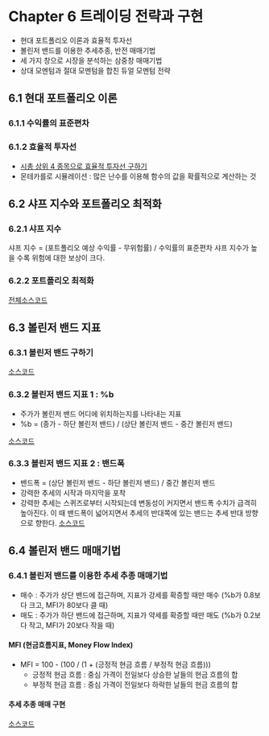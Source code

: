# Chapter 6 트레이딩 전략과 구현

-   현대 포트폴리오 이론과 효율적 투자선
-   볼린저 밴드를 이용한 추세추종, 반전 매매기법
-   세 가지 창으로 시장을 분석하는 삼중창 매매기법
-   상대 모멘텀과 절대 모멘텀을 합친 듀얼 모멘텀 전략

## 6.1 현대 포트폴리오 이론

### 6.1.1 수익률의 표준편차

### 6.1.2 효율적 투자선

-   [시총 상위 4 종목으로 효율적 투자선 구하기](./6.1_EfficientFrontier.py)
-   몬테카를로 시뮬레이션 : 많은 난수를 이용해 함수의 값을 확률적으로 계산하는 것

## 6.2 샤프 지수와 포트폴리오 최적화

### 6.2.1 샤프 지수

샤프 지수 = (포트폴리오 예상 수익률 - 무위험률) / 수익률의 표준편차
샤프 지수가 높을 수록 위험에 대한 보상이 크다.

### 6.2.2 포트폴리오 최적화

[전체소스코드](./6.2_PortfolioOptimization.py)

## 6.3 볼린저 밴드 지표

### 6.3.1 볼린저 밴드 구하기

[소스코드](./6.3_BollingerBand.py)

### 6.3.2 볼린저 밴드 지표 1 : %b

-   주가가 볼린저 밴드 어디에 위치하는지를 나타내는 지표
-   %b = (종가 - 하단 볼린저 밴드) / (상단 볼린저 밴드 - 중간 볼린저 밴드)

[소스코드](./6.4_BollingerBand_PercentB.py)

### 6.3.3 볼린저 밴드 지표 2 : 밴드폭

-   밴드폭 = (상단 볼린저 밴드 - 하단 볼린저 밴드) / 중간 볼린저 밴드
-   강력한 추세의 시작과 마지막을 포착
-   강력한 추세는 스퀴즈로부터 시작되는데 변동성이 커지면서 밴드폭 수치가 급격히 높아진다.
    이 때 밴드폭이 넓어지면서 추세의 반대쪽에 있는 밴드는 추세 반대 방향으로 향한다.
    [소스코드](./6.5_BollingerBand_BandWidth.py)

## 6.4 볼린저 밴드 매매기법

### 6.4.1 볼린저 밴드를 이용한 추세 추종 매매기법

-   매수 : 주가가 상단 밴드에 접근하며, 지표가 강세를 확증할 때만 매수
    (%b가 0.8보다 크고, MFI가 80보다 클 때)
-   매도 : 주가가 하단 밴드에 접근하며, 지표가 약세를 확증할 때만 매도
    (%b가 0.2보다 작고, MFI가 20보다 작을 때)

#### MFI (현금흐름지표, Money Flow Index)

-   MFI = 100 - (100 / (1 + (긍정적 현금 흐름 / 부정적 현금 흐름)))
    -   긍정적 현금 흐름 : 중심 가격이 전일보다 상승한 날들의 현금 흐름의 합
    -   부정적 현금 흐름 : 중심 가격이 전일보다 하락한 날들의 현금 흐름의 합

#### 추세 추종 매매 구현

[소스코드](./6.6_BollingerBand_TrendFollowing.py)
